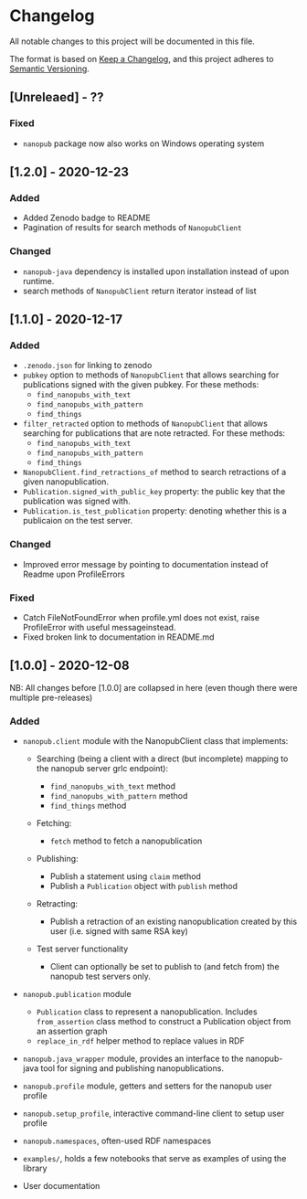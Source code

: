 # Changelog
All notable changes to this project will be documented in this file.

The format is based on [Keep a Changelog](https://keepachangelog.com/en/1.0.0/),
and this project adheres to [Semantic Versioning](https://semver.org/spec/v2.0.0.html).

## [Unreleaed] - ??

### Fixed
* `nanopub` package now also works on Windows operating system

## [1.2.0] - 2020-12-23

### Added
* Added Zenodo badge to README
* Pagination of results for search methods of `NanopubClient`

### Changed
* `nanopub-java` dependency is installed upon installation instead of upon runtime.
* search methods of `NanopubClient` return iterator instead of list


## [1.1.0] - 2020-12-17

### Added
* `.zenodo.json` for linking to zenodo
* `pubkey` option to methods of `NanopubClient` that allows searching for publications 
    signed with the given pubkey. For these methods:
    - `find_nanopubs_with_text`
    - `find_nanopubs_with_pattern`
    - `find_things`
* `filter_retracted` option to methods of `NanopubClient` that allows searching for publications 
    that are note retracted. For these methods:
    - `find_nanopubs_with_text`
    - `find_nanopubs_with_pattern`
    - `find_things`
* `NanopubClient.find_retractions_of` method to search retractions of a given nanopublication.
* `Publication.signed_with_public_key` property: the public key that the publication was signed with.
* `Publication.is_test_publication` property: denoting whether this is a publicaion on the test server.

### Changed
* Improved error message by pointing to documentation instead of Readme upon ProfileErrors

### Fixed
* Catch FileNotFoundError when profile.yml does not exist, raise ProfileError with useful messageinstead.
* Fixed broken link to documentation in README.md

## [1.0.0] - 2020-12-08

NB: All changes before [1.0.0] are collapsed in here (even though there were multiple pre-releases)
### Added
- `nanopub.client` module with the NanopubClient class that implements:
  * Searching (being a client with a direct (but incomplete) mapping to the nanopub server grlc endpoint):
    * `find_nanopubs_with_text` method
    * `find_nanopubs_with_pattern` method
    * `find_things` method
  * Fetching:
    * `fetch` method to fetch a nanopublication
  * Publishing:
    * Publish a statement using `claim` method
    * Publish a `Publication` object with `publish` method
  * Retracting:
    * Publish a retraction of an existing nanopublication created by this user (i.e. signed with same RSA key)
  
  * Test server functionality
    * Client can optionally be set to publish to (and fetch from) the nanopub test servers only.

- `nanopub.publication` module
  * `Publication` class to represent a nanopublication. 
  Includes `from_assertion` class method to construct a Publication object
  from an assertion graph
  * `replace_in_rdf` helper method to replace values in RDF
- `nanopub.java_wrapper` module, provides an interface to the nanopub-java tool for
  signing and publishing nanopublications.
- `nanopub.profile` module, getters and setters for the nanopub user profile
- `nanopub.setup_profile`, interactive command-line client to setup user profile
- `nanopub.namespaces`, often-used RDF namespaces
- `examples/`, holds a few notebooks that serve as examples of using the library
- User documentation
